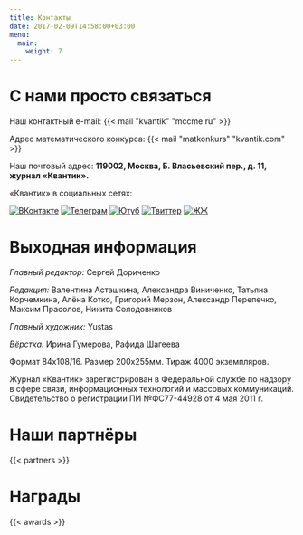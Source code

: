 ```yaml
---
title: Контакты
date: 2017-02-09T14:58:00+03:00
menu:
  main:
    weight: 7
---
```



# С нами просто связаться 

Наш контактный e-mail: {{< mail "kvantik" "mccme.ru" >}} 

Адрес математического конкурса: {{< mail "matkonkurs" "kvantik.com" >}} 

Наш почтовый адрес: **119002, Москва, Б. Власьевский пер., д. 11, журнал «Квантик».**


«Квантик» в социальных сетях: 


[![ВКонтакте](/img/social/vk_h.png "ВКонтакте")](http://vk.com/kvantik12)  [![Телеграм](/img/social/tg_h.png "Telegram")](http://t.me/kvantik12)  [![Ютуб](/img/social/yt_h.png "Ютуб")](http://www.youtube.com/user/kvantik12)  [![Твиттер](/img/social/tw_h.png "Твиттер")](http://twitter.com/kvantik_journal)  [![ЖЖ](/img/social/lj_h.png "Живой журнал")](http://kvantik12.livejournal.com/) 


# Выходная информация
*Главный редактор:* Сергей Дориченко  

*Редакция:* Валентина Асташкина, Александра Виниченко, Татьяна Корчемкина, Алёна Котко, Григорий Мерзон, Александр Перепечко, Максим Прасолов, Никита Солодовников

*Главный художник:* Yustas

*Вёрстка:* Ирина Гумерова, Рафида Шагеева  

Формат 84х108/16. Размер 200х255мм. Тираж 4000 экземпляров.  

Журнал «Квантик» зарегистрирован в Федеральной службе по надзору в сфере связи, информационных технологий и массовых коммуникаций.
Свидетельство о регистрации ПИ №ФС77-44928 от 4 мая 2011 г.

# Наши партнёры

{{< partners >}}

# Награды

{{< awards >}}

